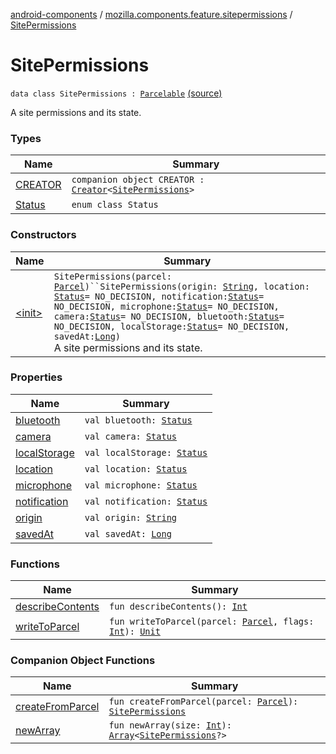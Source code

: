 [android-components](../../index.md) / [mozilla.components.feature.sitepermissions](../index.md) / [SitePermissions](./index.md)

# SitePermissions

`data class SitePermissions : `[`Parcelable`](https://developer.android.com/reference/android/os/Parcelable.html) [(source)](https://github.com/mozilla-mobile/android-components/blob/master/components/feature/sitepermissions/src/main/java/mozilla/components/feature/sitepermissions/SitePermissions.kt#L15)

A site permissions and its state.

### Types

| Name | Summary |
|---|---|
| [CREATOR](-c-r-e-a-t-o-r/index.md) | `companion object CREATOR : `[`Creator`](https://developer.android.com/reference/android/os/Parcelable/Creator.html)`<`[`SitePermissions`](./index.md)`>` |
| [Status](-status/index.md) | `enum class Status` |

### Constructors

| Name | Summary |
|---|---|
| [&lt;init&gt;](-init-.md) | `SitePermissions(parcel: `[`Parcel`](https://developer.android.com/reference/android/os/Parcel.html)`)``SitePermissions(origin: `[`String`](https://kotlinlang.org/api/latest/jvm/stdlib/kotlin/-string/index.html)`, location: `[`Status`](-status/index.md)` = NO_DECISION, notification: `[`Status`](-status/index.md)` = NO_DECISION, microphone: `[`Status`](-status/index.md)` = NO_DECISION, camera: `[`Status`](-status/index.md)` = NO_DECISION, bluetooth: `[`Status`](-status/index.md)` = NO_DECISION, localStorage: `[`Status`](-status/index.md)` = NO_DECISION, savedAt: `[`Long`](https://kotlinlang.org/api/latest/jvm/stdlib/kotlin/-long/index.html)`)`<br>A site permissions and its state. |

### Properties

| Name | Summary |
|---|---|
| [bluetooth](bluetooth.md) | `val bluetooth: `[`Status`](-status/index.md) |
| [camera](camera.md) | `val camera: `[`Status`](-status/index.md) |
| [localStorage](local-storage.md) | `val localStorage: `[`Status`](-status/index.md) |
| [location](location.md) | `val location: `[`Status`](-status/index.md) |
| [microphone](microphone.md) | `val microphone: `[`Status`](-status/index.md) |
| [notification](notification.md) | `val notification: `[`Status`](-status/index.md) |
| [origin](origin.md) | `val origin: `[`String`](https://kotlinlang.org/api/latest/jvm/stdlib/kotlin/-string/index.html) |
| [savedAt](saved-at.md) | `val savedAt: `[`Long`](https://kotlinlang.org/api/latest/jvm/stdlib/kotlin/-long/index.html) |

### Functions

| Name | Summary |
|---|---|
| [describeContents](describe-contents.md) | `fun describeContents(): `[`Int`](https://kotlinlang.org/api/latest/jvm/stdlib/kotlin/-int/index.html) |
| [writeToParcel](write-to-parcel.md) | `fun writeToParcel(parcel: `[`Parcel`](https://developer.android.com/reference/android/os/Parcel.html)`, flags: `[`Int`](https://kotlinlang.org/api/latest/jvm/stdlib/kotlin/-int/index.html)`): `[`Unit`](https://kotlinlang.org/api/latest/jvm/stdlib/kotlin/-unit/index.html) |

### Companion Object Functions

| Name | Summary |
|---|---|
| [createFromParcel](create-from-parcel.md) | `fun createFromParcel(parcel: `[`Parcel`](https://developer.android.com/reference/android/os/Parcel.html)`): `[`SitePermissions`](./index.md) |
| [newArray](new-array.md) | `fun newArray(size: `[`Int`](https://kotlinlang.org/api/latest/jvm/stdlib/kotlin/-int/index.html)`): `[`Array`](https://kotlinlang.org/api/latest/jvm/stdlib/kotlin/-array/index.html)`<`[`SitePermissions`](./index.md)`?>` |
